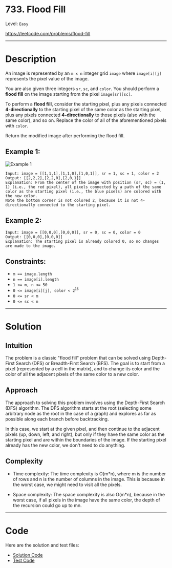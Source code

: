 # 733. Flood Fill
Level: `Easy`

https://leetcode.com/problems/flood-fill

---

# Description

An image is represented by an `m x n` integer grid `image` where `image[i][j]` represents the pixel value of the image.

You are also given three integers `sr`, `sc`, and `color`. You should perform a **flood fill** on the image starting from the pixel `image[sr][sc]`.

To perform a **flood fill**, consider the starting pixel, plus any pixels connected **4-directionally** to the starting pixel of the same color as the starting pixel, plus any pixels connected **4-directionally** to those pixels (also with the same color), and so on. Replace the color of all of the aforementioned pixels with `color`.

Return the modified image after performing the flood fill.

## Example 1:

![Example 1](https://assets.leetcode.com/uploads/2021/06/01/flood1-grid.jpg)

    Input: image = [[1,1,1],[1,1,0],[1,0,1]], sr = 1, sc = 1, color = 2
    Output: [[2,2,2],[2,2,0],[2,0,1]]
    Explanation: From the center of the image with position (sr, sc) = (1, 1) (i.e., the red pixel), all pixels connected by a path of the same color as the starting pixel (i.e., the blue pixels) are colored with the new color.
    Note the bottom corner is not colored 2, because it is not 4-directionally connected to the starting pixel.

## Example 2:

    Input: image = [[0,0,0],[0,0,0]], sr = 0, sc = 0, color = 0
    Output: [[0,0,0],[0,0,0]]
    Explanation: The starting pixel is already colored 0, so no changes are made to the image.

## Constraints:

- `m == image.length`
- `n == image[i].length`
- `1 <= m, n <= 50`
- `0 <= image[i][j], color < 2`<sup>`16`</sup>
- `0 <= sr < m`
- `0 <= sc < n`

---

# Solution

## Intuition
The problem is a classic "flood fill" problem that can be solved using Depth-First Search (DFS) or Breadth-First Search (BFS). The goal is to start from a pixel (represented by a cell in the matrix), and to change its color and the color of all the adjacent pixels of the same color to a new color.

## Approach
The approach to solving this problem involves using the Depth-First Search (DFS) algorithm. The DFS algorithm starts at the root (selecting some arbitrary node as the root in the case of a graph) and explores as far as possible along each branch before backtracking.

In this case, we start at the given pixel, and then continue to the adjacent pixels (up, down, left, and right), but only if they have the same color as the starting pixel and are within the boundaries of the image. If the starting pixel already has the new color, we don't need to do anything.

## Complexity
- Time complexity:
  The time complexity is O(m*n), where m is the number of rows and n is the number of columns in the image. This is because in the worst case, we might need to visit all the pixels.

- Space complexity:
  The space complexity is also O(m*n), because in the worst case, if all pixels in the image have the same color, the depth of the recursion could go up to mn.

---

# Code
Here are the solution and test files:
- [Solution Code](./solution.go)
- [Test Code](./solution_test.go)
